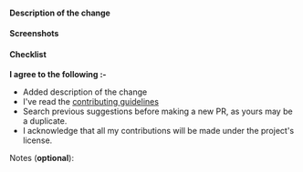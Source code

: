 #### Description of the change

<!--
Thank you for your pull request. Please provide a description above and review
the requirements below.

Contributors guide: https://github.com/web3community/devprotocol.xyz/CONTRIBUTING.md
-->

<!-- If it fixes an issue, please add Closes #issue_no below with its respective issue number -->

#### Screenshots

<!-- Please add screenshots if applicable. Otherwise, remove this section -->

#### Checklist

**I agree to the following :-**

*   Added description of the change
*   I've read the [contributing guidelines](https://github.com/web3community/devprotocol.xyz/blob/main/CONTRIBUTING.md)
*   Search previous suggestions before making a new PR, as yours may be a duplicate.
*   I acknowledge that all my contributions will be made under the project's license.

Notes (**optional**): <!-- Please add a one-line description for developers or pull request viewers -->
